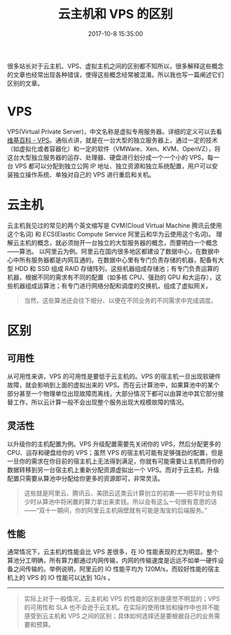 ﻿---
title: 云主机和 VPS 的区别
tags:
  - VPS
  - 云主机
  - 服务器
categories:
  - 实验室
date: 2017-10-8 15:35:00
updated: 2017-10-8 15:35:00
thumbnail: https://s.nfz.yecdn.com/img/thumbnails/compare-vps-ecs-vh.png!blogth
---

很多站长对于云主机、VPS、虚拟主机之间的区别都不知所以，很多解释这些概念的文章也经常出现各种错误，使得这些概念经常被混淆。所以我也写一篇阐述它们区别的文章。

<!-- more -->

# VPS

VPS(Virtual Private Server)，中文名称是虚拟专用服务器。详细的定义可以去看 [维基百科 - VPS](https://zh.wikipedia.org/wiki/虚拟专用服务器)。通俗点讲，就是在一台大型的独立服务器上，通过一定的技术（如虚拟化或者容器化）和一定的软件（VMWare、Xen、KVM、OpenVZ），将这台大型独立服务器的运存、处理器、硬盘进行划分成一个一个小的 VPS，每一台 VPS 都可以分配到独立公网 IP 地址、独立资源和独立系统配置，用户可以安装独立操作系统、单独对自己的 VPS 进行重启和关机。

# 云主机

云主机我见过的常见的两个英文缩写是 CVM(Cloud Virtual Machine 腾讯云使用这个名词) 和 ECS(Elastic Compute Service 阿里云和华为云使用这个名词)。
理解云主机的概念，就必须抛开一台独立的大型服务器的概念，而要明白一个概念——算池。
以阿里云为例。阿里云在国内很多地区都建设了数据中心，在数据中心中所有服务器都是内网互通的。在数据中心里有专门负责存储的机器，配备有大型 HDD 和 SSD 组成 RAID 存储阵列，这些机器组成存储池；有专门负责运算的机器，根据不同的需求有不同的配置（如多核 CPU、强劲的 GPU 和大运存），这些机器组成运算池；有专门进行网络分配和调度的交换机，组成了虚拟网关。

> 当然，这些算池还会往下细分、以便在不同业务的不同需求中完成调度。


# 区别

## 可用性

从可用性来讲，VPS 的可用性是要低于云主机的。VPS 的宿主机一旦出现软硬件故障，就会影响到上面的虚拟出来的 VPS。而在云计算池中，如果算池中的某个部分甚至一个物理单位出现故障而离线，大部分情况下都可以由算池中其它部分接替工作，所以云计算一般不会出现整个服务出现大规模故障的情况。

## 灵活性

以升级你的主机配置为例。VPS 升级配置需要先关闭你的 VPS，然后分配更多的 CPU、运存和硬盘给你的 VPS；虽然 VPS 的宿主机可能有足够强劲的配置，但是一旦你的需求在你目前的宿主机上无法得到满足，你就有可能需要让主机商将你的数据转移到另一台宿主机上重新分配资源虚拟出一个 VPS。而对于云主机，升级配置只需要从算池中分配给你更多的资源即可，非常灵活。

> 这些就是阿里云、腾讯云、美团云这类云计算创立的初衷——把平时业务较少时从算池中将闲置的算力拿出来卖钱。所以会有这么一句很有意思的话——“双十一期间，你的阿里云主机隔壁就有可能是淘宝的后端服务。”

## 性能

通常情况下，云主机的性能会比 VPS 差很多，在 IO 性能表现的尤为明显。整个算池分工明确，所有算力都通过内网传输，内网的传输速度是远远不如单一硬件设备之间传输的。举例说明，阿里云的 IO 性能平均为 120M/s，而较好性能的宿主机上的 VPS 的 IO 性能可以达到 1G/s 。

-----

> 实际上对于一般情况，云主机和 VPS 的性能的区别是感觉不明显的；VPS 的可用性和 SLA 也不会逊于云主机。在实际的使用体验和操作中也并不能感受到云主机和 VPS 之间的区别；具体如何选择还是要根据自己的业务需要和预算。
